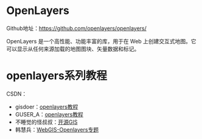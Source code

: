 # OpenLayers

Github地址：https://github.com/openlayers/openlayers/

OpenLayers 是一个高性能、功能丰富的库，用于在 Web 上创建交互式地图。它可以显示从任何来源加载的地图图块、矢量数据和标记。



# openlayers系列教程

CSDN：

- gisdoer：[openlayers教程](https://blog.csdn.net/gisdoer/category_7546026.html)
- GUSER_A：[openlayers教程](https://blog.csdn.net/chaoyang89111/category_7150840.html)
- 不睡觉的怪叔叔：[开源GIS](https://blog.csdn.net/qq_35732147/category_7819503_2.html)
- 韩慧兵：[WebGIS-Openlayers专题](https://blog.csdn.net/xiaohan2826/category_6550221.html)